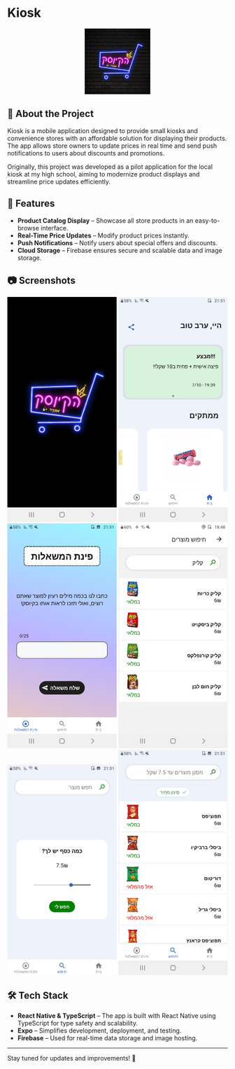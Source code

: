 # Kiosk

<p align="center">
  <img src="assets/icon.png" alt="App Icon" width="150"/>
</p>

## 📌 About the Project
Kiosk is a mobile application designed to provide small kiosks and convenience stores with an affordable solution for displaying their products. The app allows store owners to update prices in real time and send push notifications to users about discounts and promotions.

Originally, this project was developed as a pilot application for the local kiosk at my high school, aiming to modernize product displays and streamline price updates efficiently.

## 🚀 Features
- **Product Catalog Display** – Showcase all store products in an easy-to-browse interface.
- **Real-Time Price Updates** – Modify product prices instantly.
- **Push Notifications** – Notify users about special offers and discounts.
- **Cloud Storage** – Firebase ensures secure and scalable data and image storage.

## 📷 Screenshots
<p align="center">
  <img src="assets/splash_android.jpg" alt="Screenshot 6" width="250"/>
  <img src="assets/main.jpg" alt="Screenshot 1" width="250"/>
    <img src="assets/wish.jpg" alt="Screenshot 5" width="250"/>
  <img src="assets/regularsearch.jpg" alt="Screenshot 2" width="250"/>
  <img src="assets/searchFilter.jpg" alt="Screenshot 3" width="250"/>
  <img src="assets/search.jpg" alt="Screenshot 4" width="250"/>
</p>

## 🛠 Tech Stack
- **React Native & TypeScript** – The app is built with React Native using TypeScript for type safety and scalability.
- **Expo** – Simplifies development, deployment, and testing.
- **Firebase** – Used for real-time data storage and image hosting.

---
Stay tuned for updates and improvements! 🚀

